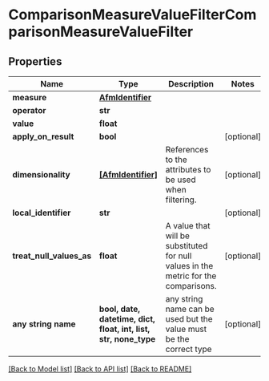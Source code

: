 # ComparisonMeasureValueFilterComparisonMeasureValueFilter


## Properties
Name | Type | Description | Notes
------------ | ------------- | ------------- | -------------
**measure** | [**AfmIdentifier**](AfmIdentifier.md) |  | 
**operator** | **str** |  | 
**value** | **float** |  | 
**apply_on_result** | **bool** |  | [optional] 
**dimensionality** | [**[AfmIdentifier]**](AfmIdentifier.md) | References to the attributes to be used when filtering. | [optional] 
**local_identifier** | **str** |  | [optional] 
**treat_null_values_as** | **float** | A value that will be substituted for null values in the metric for the comparisons. | [optional] 
**any string name** | **bool, date, datetime, dict, float, int, list, str, none_type** | any string name can be used but the value must be the correct type | [optional]

[[Back to Model list]](../README.md#documentation-for-models) [[Back to API list]](../README.md#documentation-for-api-endpoints) [[Back to README]](../README.md)



